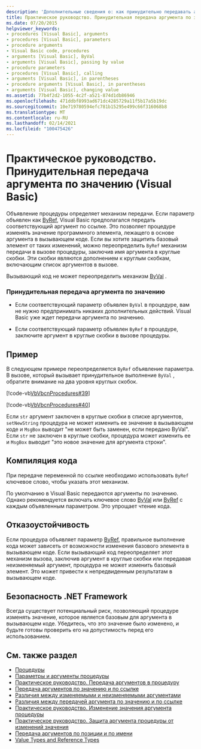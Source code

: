 ```yaml
---
description: 'Дополнительные сведения о: как принудительно передавать аргумент по значению (Visual Basic)'
title: Практическое руководство. Принудительная передача аргумента по значению
ms.date: 07/20/2015
helpviewer_keywords:
- procedures [Visual Basic], arguments
- procedures [Visual Basic], parameters
- procedure arguments
- Visual Basic code, procedures
- arguments [Visual Basic], ByVal
- arguments [Visual Basic], passing by value
- procedure parameters
- procedures [Visual Basic], calling
- arguments [Visual Basic], in parentheses
- procedure arguments [Visual Basic], in parentheses
- arguments [Visual Basic], changing value
ms.assetid: 77b4f2d2-1055-4c2f-a521-874d1db86946
ms.openlocfilehash: 471ddbf8993ad671dc4285729a11f5b17a5b19dc
ms.sourcegitcommit: 10e719780594efc781b15295e499c66f316068b8
ms.translationtype: MT
ms.contentlocale: ru-RU
ms.lasthandoff: 02/14/2021
ms.locfileid: "100475426"
---
```

# <a name="how-to-force-an-argument-to-be-passed-by-value-visual-basic"></a>Практическое руководство. Принудительная передача аргумента по значению (Visual Basic)

Объявление процедуры определяет механизм передачи. Если параметр объявлен как [ByRef](../../../language-reference/modifiers/byref.md), Visual Basic предполагался передать соответствующий аргумент по ссылке. Это позволяет процедуре изменять значение программного элемента, лежащего в основе аргумента в вызывающем коде. Если вы хотите защитить базовый элемент от таких изменений, можно переопределить `ByRef` механизм передачи в вызове процедуры, заключив имя аргумента в круглые скобки. Эти скобки являются дополнением к круглым скобкам, включающим список аргументов в вызове.  
  
 Вызывающий код не может переопределить механизм [ByVal](../../../language-reference/modifiers/byval.md) .  
  
### <a name="to-force-an-argument-to-be-passed-by-value"></a>Принудительная передача аргумента по значению  
  
- Если соответствующий параметр объявлен `ByVal` в процедуре, вам не нужно предпринимать никаких дополнительных действий. Visual Basic уже ждет передачи аргумента по значению.  
  
- Если соответствующий параметр объявлен `ByRef` в процедуре, заключите аргумент в круглые скобки в вызове процедуры.  
  
## <a name="example"></a>Пример  

 В следующем примере переопределяется `ByRef` объявление параметра. В вызове, который вызывает принудительное выполнение `ByVal` , обратите внимание на два уровня круглых скобок.  
  
 [!code-vb[VbVbcnProcedures#39](~/samples/snippets/visualbasic/VS_Snippets_VBCSharp/VbVbcnProcedures/VB/Class1.vb#39)]  
  
 [!code-vb[VbVbcnProcedures#40](~/samples/snippets/visualbasic/VS_Snippets_VBCSharp/VbVbcnProcedures/VB/Class1.vb#40)]  
  
 Если `str` аргумент заключен в круглые скобки в списке аргументов, `setNewString` процедура не может изменить ее значение в вызывающем коде и `MsgBox` выводит "не может быть заменен, если передано ByVal". Если `str` не заключен в круглые скобки, процедура может изменить ее и `MsgBox` выводит "это новое значение для аргумента строки".  
  
## <a name="compile-the-code"></a>Компиляция кода  

 При передаче переменной по ссылке необходимо использовать `ByRef` ключевое слово, чтобы указать этот механизм.  
  
 По умолчанию в Visual Basic передаются аргументы по значению. Однако рекомендуется включать ключевое слово [ByVal](../../../language-reference/modifiers/byval.md) или [ByRef](../../../language-reference/modifiers/byref.md) с каждым объявленным параметром. Это упрощает чтение кода.  
  
## <a name="robust-programming"></a>Отказоустойчивость  

 Если процедура объявляет параметр [ByRef](../../../language-reference/modifiers/byref.md), правильное выполнение кода может зависеть от возможности изменения базового элемента в вызывающем коде. Если вызывающий код переопределяет этот механизм вызова, заключив аргумент в круглые скобки или передавая неизменяемый аргумент, процедура не может изменить базовый элемент. Это может привести к непредвиденным результатам в вызывающем коде.  
  
## <a name="net-framework-security"></a>Безопасность .NET Framework  

 Всегда существует потенциальный риск, позволяющий процедуре изменять значение, которое является базовым для аргумента в вызывающем коде. Убедитесь, что это значение было изменено, и будьте готовы проверить его на допустимость перед его использованием.  
  
## <a name="see-also"></a>См. также раздел

- [Процедуры](./index.md)
- [Параметры и аргументы процедуры](./procedure-parameters-and-arguments.md)
- [Практическое руководство. Передача аргументов в процедуру](./how-to-pass-arguments-to-a-procedure.md)
- [Передача аргументов по значению и по ссылке](./passing-arguments-by-value-and-by-reference.md)
- [Различия между изменяемыми и неизменяемыми аргументами](./differences-between-modifiable-and-nonmodifiable-arguments.md)
- [Различия между передачей аргумента по значению и по ссылке](./differences-between-passing-an-argument-by-value-and-by-reference.md)
- [Практическое руководство. Изменение значения аргумента процедуры](./how-to-change-the-value-of-a-procedure-argument.md)
- [Практическое руководство. Защита аргумента процедуры от изменений значения](./how-to-protect-a-procedure-argument-against-value-changes.md)
- [Передача аргументов по позиции и по имени](./passing-arguments-by-position-and-by-name.md)
- [Value Types and Reference Types](../data-types/value-types-and-reference-types.md)
